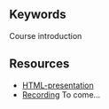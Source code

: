 ## Keywords
Course introduction

## Resources
- [HTML-presentation](https://gitcdn.link/repo/2dv611/syllabus/master/resources/lectures/00_course-Introduction/index.html)
- [Recording](#) To come...
